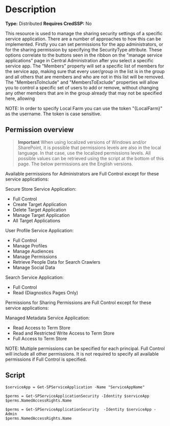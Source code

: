 # Description

**Type:** Distributed
**Requires CredSSP:** No

This resource is used to manage the sharing security settings of a specific
service application. There are a number of approaches to how this can be
implemented. Firstly you can set permissions for the app administrators, or
for the sharing permission by specifying the SecurityType attribute. These
options correlate to the buttons seen in the ribbon on the "manage service
applications" page in Central Administration after you select a specific
service app. The "Members" property will set a specific list of members for
the service app, making sure that every user/group in the list is in the group
and all others that are members and who are not in this list will be removed.
The "MembersToInclude" and "MembersToExclude" properties will allow you to
control a specific set of users to add or remove, without changing any other
members that are in the group already that may not be specified here, allowing

NOTE:
In order to specify Local Farm you can use the token "\{LocalFarm\}"
as the username. The token is case sensitive.

## Permission overview

> **Important**
> When using localized versions of Windows and/or SharePoint, it is possible
> that permissions levels are also in the local language. In that case, use
> the localized permissions levels. All possible values can be retrieved using
> the script at the bottom of this page. The below permissions are the English
> versions.

Available permissions for Administrators are Full Control except for these
service applications:

Secure Store Service Application:

- Full Control
- Create Target Application
- Delete Target Application
- Manage Target Application
- All Target Applications

User Profile Service Application:

- Full Control
- Manage Profiles
- Manage Audiences
- Manage Permissions
- Retrieve People Data for Search Crawlers
- Manage Social Data

Search Service Application:

- Full Control
- Read (Diagnostics Pages Only)

Permissions for Sharing Permissions are Full Control except for these
service applications:

Managed Metadata Service Application:

- Read Access to Term Store
- Read and Restricted Write Access to Term Store
- Full Access to Term Store

NOTE:
Multiple permissions can be specified for each principal. Full Control
will include all other permissions. It is not required to specify all
available permissions if Full Control is specified.

## Script

```
$serviceApp = Get-SPServiceApplication -Name "ServiceAppName"

$perms = Get-SPServiceApplicationSecurity -Identity $serviceApp
$perms.NamedAccessRights.Name

$perms = Get-SPServiceApplicationSecurity  -Identity $serviceApp -Admin
$perms.NamedAccessRights.Name
```
